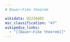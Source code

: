```yaml
---
# Bauer–Fike theorem

wikidata: Q2226602
msc_classification: "47"
wikipedia_links:
  - "[[Bauer–Fike theorem]]"
---
```

